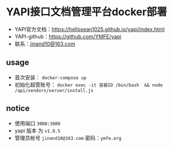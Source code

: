 # YAPI接口文档管理平台docker部署

* YAPI官方文档：https://hellosean1025.github.io/yapi/index.html
* YAPI-github：https://github.com/YMFE/yapi
* 联系：jinand10@163.com

## usage

* 首次安装：  `docker-compose up`
* 初始化超管账号：  `docker exec -it 容器ID /bin/bash  && node /api/vendors/server/install.js`

## notice

* 使用端口 `3000:3000`
* yapi 版本 为 `v1.8.5`
* 管理员帐号 `jinand10@163.com` 密码：`ymfe.org`
